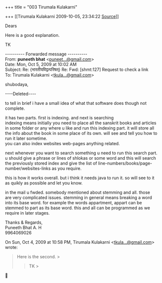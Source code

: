 +++
title = "003 Tirumala Kulakarni"

+++
[[Tirumala Kulakarni	2009-10-05, 23:34:22 [Source](https://groups.google.com/g/bvparishat/c/gOl5W3ni1ts)]]



Dears

  

Here is a good explanation.

  

TK  
  

---------- Forwarded message ----------  
From: **puneeth bhat** \<[puneet...@gmail.com]()\>  
Date: Mon, Oct 5, 2009 at 10:02 AM  
Subject: Re: {भारतीयविद्वत्परिषत्} Re: Fwd: \[shmt:127\] Request to check a link  
To: Tirumala Kulakarni \<[tkula...@gmail.com]()\>  
  
  
shubodaya,  
  
----Deleted----

  
to tell in brief i have a small idea of what that software does though not complete.  
  
it has two parts. first is indexing. and next is searching  
indexing means initially you need to place all the sanskrit books and articles in some folder or any where u like and run this indexing part. it will store all the info about the book in some place of its own. will see and tell you how to run it later sometime.  
you can also index websites web-pages anything related.  
  
next whenever you want to search something u need to run this search part. u should give a phrase or lines of shlokas or some word and this will search the previously stored index and give the list of line-numbers/books/page-number/websites-links as you require.  
  
this is how it works overall. but i think it needs java to run it. so will see to it as quikly as possible and let you know.  
  
in the mail u fwded. somebody mentioned about stemming and all. those are very complicated issues. stemming in general means breaking a word into its base word. for example the words appartment, appart can be stemmed to part as its base word. this and all can be programmed as we require in later stages.  
  
Thanks & Regards,  
Puneeth Bhat A. H  
9964069026  
  

On Sun, Oct 4, 2009 at 10:58 PM, Tirumala Kulakarni \<[tkula...@gmail.com]()\> wrote:  

> Here is the second. >
> 
> >   
> > 
> > 
> > TK >
> 



